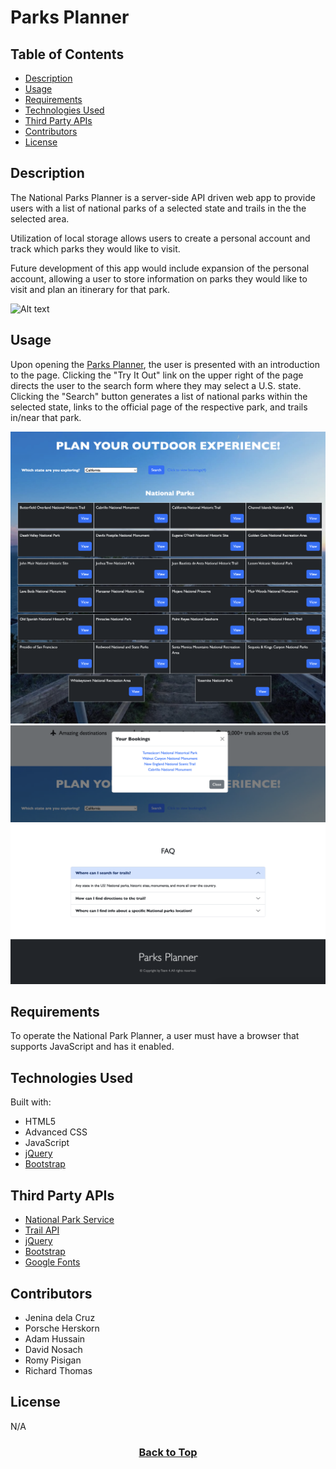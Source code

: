 # Parks Planner

## Table of Contents

* [Description](#description)
* [Usage](#usage)
* [Requirements](#requirements)
* [Technologies Used](#technologies-used)
* [Third Party APIs](#third-party-apis)
* [Contributors](#contributors)
* [License](#license)

## Description
The National Parks Planner is a server-side API driven web app to provide users with a list of national parks of a selected state and trails in the the selected area.

Utilization of local storage allows users to create a personal account and track which parks they would like to visit.

Future development of this app would include expansion of the personal account, allowing a user to store information on parks they would like to visit and plan an itinerary for that park.

![Alt text](assets-project/images-project/markdown1.png)

## Usage
Upon opening the [Parks Planner](https://adamh1223.github.io/group4-class-project-1/), the user is presented with an introduction to the page. Clicking the "Try It Out" link on the upper right of the page directs the user to the search form where they may select a U.S. state. Clicking the "Search" button generates a list of national parks within the selected state, links to the official page of the respective park, and trails in/near that park.


![Alt text](assets-project/images-project/markdown2.png)
![Alt text](assets-project/images-project/markdown4.png)
![Alt text](assets-project/images-project/markdown3.png)


## Requirements

To operate the National Park Planner, a user must have a browser that supports JavaScript and has it enabled.

## Technologies Used

Built with:
* HTML5
* Advanced CSS
* JavaScript
* [jQuery](https://jquery.com/)
* [Bootstrap](https://getbootstrap.com/)


## Third Party APIs

* [National Park Service](https://developer.nps.gov/api/v1/)
* [Trail API](https://trailapi-trailapi.p.rapidapi.com)
* [jQuery](https://code.jquery.com/jquery-3.4.1.min.js)
* [Bootstrap](https://cdn.jsdelivr.net/npm/bootstrap@5.1.3/dist/css/bootstrap.min.css)
* [Google Fonts](https://fonts.googleapis.com)

## Contributors
* Jenina dela Cruz
* Porsche Herskorn
* Adam Hussain
* David Nosach
* Romy Pisigan
* Richard Thomas


## License
N/A

### <p align="center">[Back to Top](#parks-planner)</p> 
